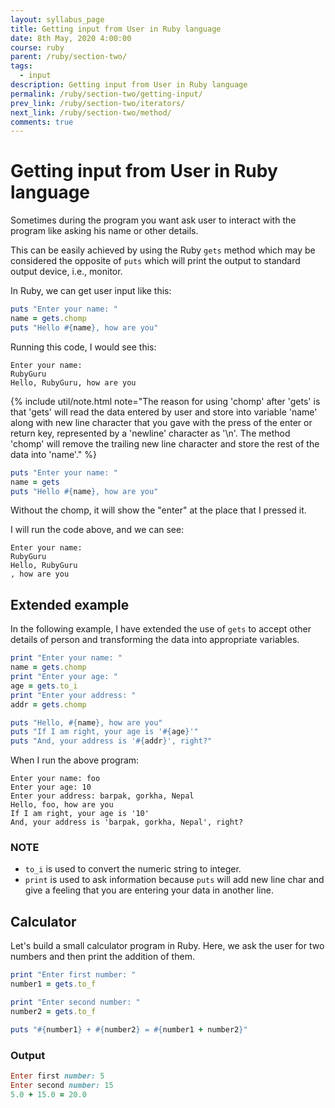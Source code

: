 ```yaml
---
layout: syllabus_page
title: Getting input from User in Ruby language
date: 8th May, 2020 4:00:00
course: ruby
parent: /ruby/section-two/
tags:
  - input
description: Getting input from User in Ruby language
permalink: /ruby/section-two/getting-input/
prev_link: /ruby/section-two/iterators/
next_link: /ruby/section-two/method/
comments: true
---
```


# Getting input from User in Ruby language

Sometimes during the program you want ask user to interact with the program like asking his name or other details.

This can be easily achieved by using the Ruby `gets` method which may be considered the opposite of `puts` which will print the output
to standard output device, i.e., monitor.

In Ruby, we can get user input like this:

```ruby
puts "Enter your name: "
name = gets.chomp
puts "Hello #{name}, how are you"
```

Running this code, I would see this:

```
Enter your name:
RubyGuru
Hello, RubyGuru, how are you
```

{% include util/note.html
    note="The reason for using 'chomp' after 'gets' is that 'gets' will read the data entered by
    user and store into variable 'name' along with new line character that you gave with the press of the enter or return key, represented by a 'newline' character as '\n'.
    The method 'chomp' will remove the trailing new line character and store the rest of the data into 'name'."
%}

```ruby
puts "Enter your name: "
name = gets
puts "Hello #{name}, how are you"
```

Without the chomp, it will show the "enter" at the place that I pressed it.

I will run the code above, and we can see:

```
Enter your name:
RubyGuru
Hello, RubyGuru
, how are you
```

## Extended example

In the following example, I have extended the use of `gets` to accept other details of person
and transforming the data into appropriate variables.

```ruby
print "Enter your name: "
name = gets.chomp
print "Enter your age: "
age = gets.to_i
print "Enter your address: "
addr = gets.chomp

puts "Hello, #{name}, how are you"
puts "If I am right, your age is '#{age}'"
puts "And, your address is '#{addr}', right?"
```

When I run the above program:

```
Enter your name: foo
Enter your age: 10
Enter your address: barpak, gorkha, Nepal
Hello, foo, how are you
If I am right, your age is '10'
And, your address is 'barpak, gorkha, Nepal', right?
```

### NOTE

- `to_i` is used to convert the numeric string to integer.
- `print` is used to ask information because `puts` will add new line char and give a feeling that you are entering your data in another line.

## Calculator

Let's build a small calculator program in Ruby.
Here, we ask the user for two numbers and then print the addition of them.

```ruby
print "Enter first number: "
number1 = gets.to_f

print "Enter second number: "
number2 = gets.to_f

puts "#{number1} + #{number2} = #{number1 + number2}"
```

### Output

```ruby
Enter first number: 5
Enter second number: 15
5.0 + 15.0 = 20.0
```
